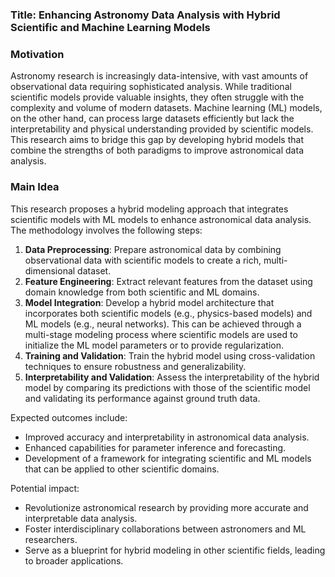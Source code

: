 ### Title: Enhancing Astronomy Data Analysis with Hybrid Scientific and Machine Learning Models

### Motivation
Astronomy research is increasingly data-intensive, with vast amounts of observational data requiring sophisticated analysis. While traditional scientific models provide valuable insights, they often struggle with the complexity and volume of modern datasets. Machine learning (ML) models, on the other hand, can process large datasets efficiently but lack the interpretability and physical understanding provided by scientific models. This research aims to bridge this gap by developing hybrid models that combine the strengths of both paradigms to improve astronomical data analysis.

### Main Idea
This research proposes a hybrid modeling approach that integrates scientific models with ML models to enhance astronomical data analysis. The methodology involves the following steps:

1. **Data Preprocessing**: Prepare astronomical data by combining observational data with scientific models to create a rich, multi-dimensional dataset.
2. **Feature Engineering**: Extract relevant features from the dataset using domain knowledge from both scientific and ML domains.
3. **Model Integration**: Develop a hybrid model architecture that incorporates both scientific models (e.g., physics-based models) and ML models (e.g., neural networks). This can be achieved through a multi-stage modeling process where scientific models are used to initialize the ML model parameters or to provide regularization.
4. **Training and Validation**: Train the hybrid model using cross-validation techniques to ensure robustness and generalizability.
5. **Interpretability and Validation**: Assess the interpretability of the hybrid model by comparing its predictions with those of the scientific model and validating its performance against ground truth data.

Expected outcomes include:
- Improved accuracy and interpretability in astronomical data analysis.
- Enhanced capabilities for parameter inference and forecasting.
- Development of a framework for integrating scientific and ML models that can be applied to other scientific domains.

Potential impact:
- Revolutionize astronomical research by providing more accurate and interpretable data analysis.
- Foster interdisciplinary collaborations between astronomers and ML researchers.
- Serve as a blueprint for hybrid modeling in other scientific fields, leading to broader applications.